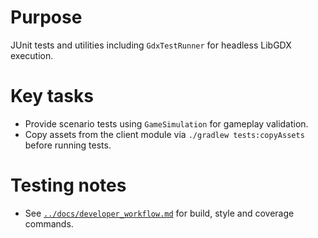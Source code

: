 # Purpose
JUnit tests and utilities including `GdxTestRunner` for headless LibGDX execution.

# Key tasks
- Provide scenario tests using `GameSimulation` for gameplay validation.
- Copy assets from the client module via `./gradlew tests:copyAssets` before running tests.

# Testing notes
- See [`../docs/developer_workflow.md`](../docs/developer_workflow.md) for build, style and coverage commands.
